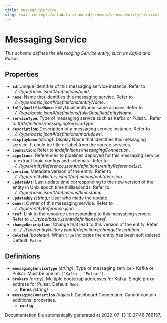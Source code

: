 ```yaml
---
title: messagingService
slug: /main-concepts/metadata-standard/schemas/schema/entity/services
---
```


# Messaging Service

*This schema defines the Messaging Service entity, such as Kafka and Pulsar.*

## Properties

- **`id`**: Unique identifier of this messaging service instance. Refer to *../../type/basic.json#/definitions/uuid*.
- **`name`**: Name that identifies this messaging service. Refer to *../../type/basic.json#/definitions/entityName*.
- **`fullyQualifiedName`**: FullyQualifiedName same as `name`. Refer to *../../type/basic.json#/definitions/fullyQualifiedEntityName*.
- **`serviceType`**: Type of messaging service such as Kafka or Pulsar... Refer to *#/definitions/messagingServiceType*.
- **`description`**: Description of a messaging service instance. Refer to *../../type/basic.json#/definitions/markdown*.
- **`displayName`** *(string)*: Display Name that identifies this messaging service. It could be title or label from the source services.
- **`connection`**: Refer to *#/definitions/messagingConnection*.
- **`pipelines`**: References to pipelines deployed for this messaging service to extract topic configs and schemas. Refer to *../../type/entityReference.json#/definitions/entityReferenceList*.
- **`version`**: Metadata version of the entity. Refer to *../../type/entityHistory.json#/definitions/entityVersion*.
- **`updatedAt`**: Last update time corresponding to the new version of the entity in Unix epoch time milliseconds. Refer to *../../type/basic.json#/definitions/timestamp*.
- **`updatedBy`** *(string)*: User who made the update.
- **`owner`**: Owner of this messaging service. Refer to *../../type/entityReference.json*.
- **`href`**: Link to the resource corresponding to this messaging service. Refer to *../../type/basic.json#/definitions/href*.
- **`changeDescription`**: Change that lead to this version of the entity. Refer to *../../type/entityHistory.json#/definitions/changeDescription*.
- **`deleted`** *(boolean)*: When `true` indicates the entity has been soft deleted. Default: `False`.
## Definitions

- **`messagingServiceType`** *(string)*: Type of messaging service - Kafka or Pulsar. Must be one of: `['Kafka', 'Pulsar']`.
- **`brokers`** *(array)*: Multiple bootstrap addresses for Kafka. Single proxy address for Pulsar. Default: `None`.
  - **Items** *(string)*
- **`messagingConnection`** *(object)*: Dashboard Connection. Cannot contain additional properties.
  - **`config`**


Documentation file automatically generated at 2022-07-13 10:27:46.766157.
